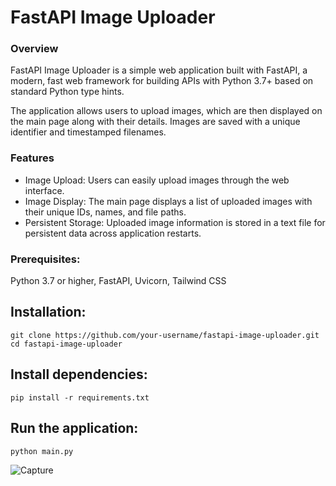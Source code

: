 # FastAPI Image Uploader

### Overview
FastAPI Image Uploader is a simple web application built with FastAPI, a modern, fast web framework for building APIs with Python 3.7+ based on standard Python type hints.

The application allows users to upload images, which are then displayed on the main page along with their details. Images are saved with a unique identifier and timestamped filenames.

### Features
- Image Upload: Users can easily upload images through the web interface.
- Image Display: The main page displays a list of uploaded images with their unique IDs, names, and file paths.
- Persistent Storage: Uploaded image information is stored in a text file for persistent data across application restarts.

### Prerequisites:

Python 3.7 or higher,
FastAPI,
Uvicorn,
Tailwind CSS
## Installation:

`git clone https://github.com/your-username/fastapi-image-uploader.git
cd fastapi-image-uploader`

## Install dependencies:

`pip install -r requirements.txt`

## Run the application:

`python main.py`

![Capture](https://github.com/nojus124/PyImageUpload/assets/46402646/ab0012a7-721e-4639-a700-6cc087e11fbc)
